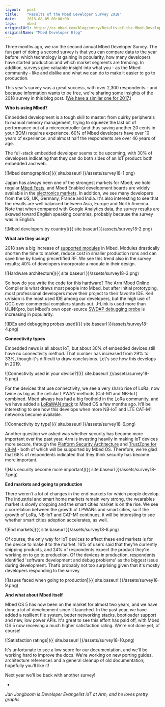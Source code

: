 ```yaml
---
layout:   post
title:    "Results of the Mbed Developer Survey 2018"
date:     2018-08-05 00:00:00
tags:     mbed
originalUrl: https://os.mbed.com/blog/entry/Results-of-the-Mbed-Developer-Survey-201/
originalName: "Mbed Developer Blog"
---
```


Three months ago, we ran the second annual Mbed Developer Survey. The fun part of doing a second survey is that you can compare data to the year before: which technology is gaining in popularity, how many developers have started production and which market segments are trending. In addition, surveys give valuable insight into what you - as the Mbed community - like and dislike and what we can do to make it easier to go to production.

<!--more-->

This year’s survey was a great success, with over 2,300 respondents - and because information wants to be free, we're sharing some insights of the 2018 survey in this blog post. ([We have a similar one for 2017](https://os.mbed.com/blog/entry/Results-from-the-Mbed-Developer-Survey-2/).)

**Who is using Mbed?**

Embedded development is a tough skill to master: from quirky peripherals to manual memory management, trying to squeeze the last bit of performance out of a microcontroller (and thus saving another 20 cents in your BOM) requires experience. 60% of Mbed developers have over 10 years of experience, and almost half the respondents are over 46 years of age.

The full-stack embedded developer seems to be upcoming, with 30% of developers indicating that they can do both sides of an IoT product: both embedded and web.


![Mbed demographics]({{ site.baseurl }}/assets/survey18-1.png)

Japan has always been one of the strongest markets for Mbed; we hold regular [Mbed Fests](https://os.mbed.com/blog/entry/mbedfest-02242018/), and Mbed Enabled development boards are widely available in the [electronics markets](https://www.cnet.com/g00/news/welcome-to-tokyos-akihabara-electric-town-with-the-craziest-gadget-stores-youll-ever-see/?i10c.encReferrer=aHR0cHM6Ly93d3cuZ29vZ2xlLmNvbS8%3D&i10c.ua=4). In addition, we see many developers from the US, UK, Germany, France and India. It's also interesting to see that the results are well balanced between Asia, Europe and North America. Note that when compared with Google Analytics data, the survey results are skewed toward English speaking countries, probably because the survey was in English.


![Mbed developers by country]({{ site.baseurl }}/assets/survey18-2.png)

**What are they using?**

2018 saw a big increase of [supported modules](https://os.mbed.com/modules/) in Mbed. Modules drastically shorten the time to market, reduce cost in smaller production runs and can save time by having precertified RF. We see this trend also in the survey results; 40% of developers incorporate a module in their design.


![Hardware architecture]({{ site.baseurl }}/assets/survey18-3.png)

So how do you write the code for this hardware? The Arm Mbed Online Compiler is what draws most people into Mbed, but after initial prototyping, most professional developers move their project to their favorite IDE. Keil uVision is the most used IDE among our developers, but the high use of GCC over commercial compilers stands out. J-Link is used more than ULINKpro, but Mbed's own open-source [SWDAP debugging probe](https://os.mbed.com/teams/mbed/wiki/SWDAP) is increasing in popularity.


![IDEs and debugging probes used]({{ site.baseurl }}/assets/survey18-4.png)

**Connectivity types**

Embedded news is all about IoT, but about 30% of embedded devices still have no connectivity method. That number has increased from 29% to 33%, though it's difficult to draw conclusions. Let's see how this develops in 2019.


![Connectivity used in your device?]({{ site.baseurl }}/assets/survey18-5.png)

For the devices that use connectivity, we see a very sharp rise of LoRa, now twice as big as the cellular LPWAN methods (Cat-M1 and NB-IoT) combined. Mbed always has had a big foothold in the LoRa community, and we have added a [LoRaWAN stack](https://os.mbed.com/blog/entry/Adding-a-LoRaWAN-stack-to-Mbed-OS-58/) to Mbed OS a few months ago. It'll be interesting to see how this develops when more NB-IoT and LTE CAT-M1 networks become available.


![Connectivity by type]({{ site.baseurl }}/assets/survey18-6.png)

Another question we asked was whether security has become more important over the past year. Arm is investing heavily in making IoT devices more secure, through the [Platform Security Architecture](https://developer.arm.com/products/architecture/platform-security-architecture) and [TrustZone for v8-M](https://www.arm.com/products/security-on-arm/trustzone) - both of which will be supported by Mbed OS. Therefore, we're glad that 68% of respondents indicated that they think security has become more important.


![Has security become more important]({{ site.baseurl }}/assets/survey18-7.png)

**End markets and going to production**

There weren’t a lot of changes in the end markets for which people develop. The industrial and smart home markets remain very strong, the wearables market is slowly dropping and the smart cities market is on the rise. We see a correlation between the growth of LPWANs and smart cities, so if the growth of LoRa, NB-IoT and CAT-M1 continues, it will be interesting to see whether smart cities adoption accelerates, as well.


![End markets]({{ site.baseurl }}/assets/survey18-8.png)

Of course, the only way for IoT devices to affect these end markets is for the device to make it to the market. 16% of users said that they’re currently shipping products, and 24% of respondents expect the product they're working on to go to production. Of the devices in production, respondents identified 'software development and debug problems' as the biggest issue during development. That’s probably not too surprising given that it's mostly developers responding to the survey.


![Issues faced when going to production]({{ site.baseurl }}/assets/survey18-9.png)

**And what about Mbed itself**

Mbed OS 5 has now been on the market for almost two years, and we have done a lot of development since it launched. In the past year, we have added a resilient file system, better networking stacks, bootloader support and new, low power APIs. It's great to see this effort has paid off, with Mbed OS 5 now receiving a much higher satisfaction rating. We're not done yet, of course!


![Satisfaction ratings]({{ site.baseurl }}/assets/survey18-10.png)

It's unfortunate to see a low score for our documentation, and we'll be working hard to improve the docs. We're working on new porting guides, architecture references and a general cleanup of old documentation; hopefully you'll like it!

Next year we'll be back with another survey!

-

*Jan Jongboom is Developer Evangelist IoT at Arm, and he loves pretty graphs.*
